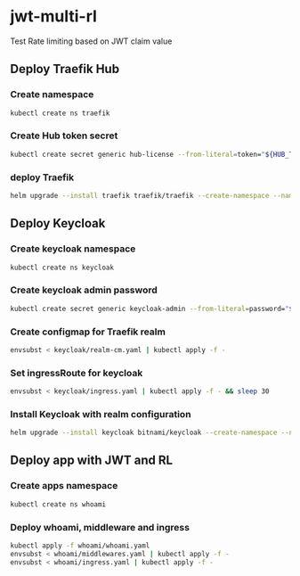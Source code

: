 # jwt-multi-rl

Test Rate limiting based on JWT claim value

## Deploy Traefik Hub

### Create namespace

```bash
kubectl create ns traefik
```

### Create Hub token secret

```bash
kubectl create secret generic hub-license --from-literal=token="${HUB_TOKEN}" -n traefik
```

### deploy Traefik

```bash
helm upgrade --install traefik traefik/traefik --create-namespace --namespace traefik --values hub/hub-values.yaml
```

## Deploy Keycloak

### Create keycloak namespace

```bash
kubectl create ns keycloak
```

### Create keycloak admin password

```bash
kubectl create secret generic keycloak-admin --from-literal=password="${KEYCLOAK_PASSWORD}" -n keycloak
```

### Create configmap for Traefik realm

```bash
envsubst < keycloak/realm-cm.yaml | kubectl apply -f -
```

### Set ingressRoute for keycloak

```bash
envsubst < keycloak/ingress.yaml | kubectl apply -f - && sleep 30
```

### Install Keycloak with realm configuration

```bash
helm upgrade --install keycloak bitnami/keycloak --create-namespace --namespace keycloak --set keycloakConfigCli.extraEnvVars\[0\].name="KEYCLOAK_URL" --set keycloakConfigCli.extraEnvVars\[0\].value="https://keycloak.${CLUSTERNAME}.${DOMAINNAME}" --values keycloak/keycloak-values.yaml
```

## Deploy app with JWT and RL

### Create apps namespace

```bash
kubectl create ns whoami
```

### Deploy whoami, middleware and ingress

```bash
kubectl apply -f whoami/whoami.yaml
envsubst < whoami/middlewares.yaml | kubectl apply -f -
envsubst < whoami/ingress.yaml | kubectl apply -f -
```

